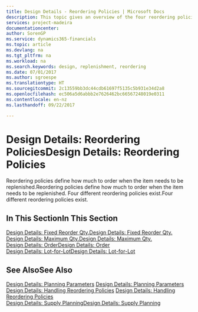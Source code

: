 ```yaml
---
title: Design Details - Reordering Policies | Microsoft Docs
description: This topic gives an overview of the four reordering policies that are available for replenishment.
services: project-madeira
documentationcenter: 
author: SorenGP
ms.service: dynamics365-financials
ms.topic: article
ms.devlang: na
ms.tgt_pltfrm: na
ms.workload: na
ms.search.keywords: design, replenishment, reordering
ms.date: 07/01/2017
ms.author: sgroespe
ms.translationtype: HT
ms.sourcegitcommit: 2c13559bb3dc44cdb61697f5135c5b931e34d2a8
ms.openlocfilehash: ec506a5d6abbb2e7626462bc66567248019e0311
ms.contentlocale: en-nz
ms.lasthandoff: 09/22/2017

---
```

# <a name="design-details-reordering-policies"></a><span data-ttu-id="c9f29-103">Design Details: Reordering Policies</span><span class="sxs-lookup"><span data-stu-id="c9f29-103">Design Details: Reordering Policies</span></span>
<span data-ttu-id="c9f29-104">Reordering policies define how much to order when the item needs to be replenished.</span><span class="sxs-lookup"><span data-stu-id="c9f29-104">Reordering policies define how much to order when the item needs to be replenished.</span></span> <span data-ttu-id="c9f29-105">Four different reordering policies exist.</span><span class="sxs-lookup"><span data-stu-id="c9f29-105">Four different reordering policies exist.</span></span>  

## <a name="in-this-section"></a><span data-ttu-id="c9f29-106">In This Section</span><span class="sxs-lookup"><span data-stu-id="c9f29-106">In This Section</span></span>  
[<span data-ttu-id="c9f29-107">Design Details: Fixed Reorder Qty.</span><span class="sxs-lookup"><span data-stu-id="c9f29-107">Design Details: Fixed Reorder Qty.</span></span>](design-details-fixed-reorder-qty.md)  
[<span data-ttu-id="c9f29-108">Design Details: Maximum Qty.</span><span class="sxs-lookup"><span data-stu-id="c9f29-108">Design Details: Maximum Qty.</span></span>](design-details-maximum-qty.md)  
[<span data-ttu-id="c9f29-109">Design Details: Order</span><span class="sxs-lookup"><span data-stu-id="c9f29-109">Design Details: Order</span></span>](design-details-order.md)  
[<span data-ttu-id="c9f29-110">Design Details: Lot-for-Lot</span><span class="sxs-lookup"><span data-stu-id="c9f29-110">Design Details: Lot-for-Lot</span></span>](design-details-lot-for-lot.md)  

## <a name="see-also"></a><span data-ttu-id="c9f29-111">See Also</span><span class="sxs-lookup"><span data-stu-id="c9f29-111">See Also</span></span>  
<span data-ttu-id="c9f29-112">[Design Details: Planning Parameters](design-details-planning-parameters.md) </span><span class="sxs-lookup"><span data-stu-id="c9f29-112">[Design Details: Planning Parameters](design-details-planning-parameters.md) </span></span>  
<span data-ttu-id="c9f29-113">[Design Details: Handling Reordering Policies](design-details-handling-reordering-policies.md) </span><span class="sxs-lookup"><span data-stu-id="c9f29-113">[Design Details: Handling Reordering Policies](design-details-handling-reordering-policies.md) </span></span>  
[<span data-ttu-id="c9f29-114">Design Details: Supply Planning</span><span class="sxs-lookup"><span data-stu-id="c9f29-114">Design Details: Supply Planning</span></span>](design-details-supply-planning.md)

